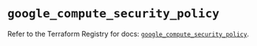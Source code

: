 # `google_compute_security_policy`

Refer to the Terraform Registry for docs: [`google_compute_security_policy`](https://registry.terraform.io/providers/hashicorp/google/6.2.0/docs/resources/compute_security_policy).
